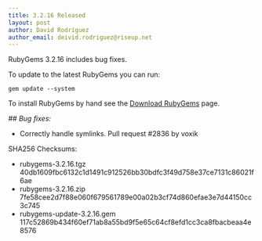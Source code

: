 ```yaml
---
title: 3.2.16 Released
layout: post
author: David Rodríguez
author_email: deivid.rodriguez@riseup.net
---
```


RubyGems 3.2.16 includes bug fixes.

To update to the latest RubyGems you can run:

    gem update --system

To install RubyGems by hand see the [Download RubyGems][download] page.


_## Bug fixes:_

* Correctly handle symlinks. Pull request #2836 by voxik


SHA256 Checksums:

* rubygems-3.2.16.tgz  
  40db1609fbc6132c1d1491c912526bb30bdfc3f49d758e37ce7131c86021f6ae
* rubygems-3.2.16.zip  
  7fe58cee2d7f88e060f679561789e00a02b3cf74d860efae3e7d44150cc3c745
* rubygems-update-3.2.16.gem  
  117c52869b434f60ef71ab8a55bd9f5e65c64cf8efd1cc3ca8fbacbeaa4e8576


[download]: https://rubygems.org/pages/download

